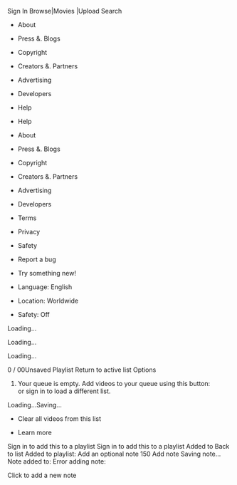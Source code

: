 Sign In Browse|Movies |Upload Search

*   About
*   Press &. Blogs
*   Copyright
*   Creators &. Partners
*   Advertising
*   Developers
*   Help

*   Help
*   About
*   Press &. Blogs
*   Copyright
*   Creators &. Partners
*   Advertising
*   Developers

*   Terms
*   Privacy
*   Safety
*   Report a bug
*   Try something new!

*   Language: English
*   Location: Worldwide
*   Safety: Off

Loading...

Loading...

Loading...

0 / 00Unsaved Playlist Return to active list Options

1.  Your queue is empty. Add videos to your queue using this button:  
    or sign in to load a different list.

Loading...Saving...

*   Clear all videos from this list

*   Learn more

Sign in to add this to a playlist Sign in to add this to a playlist Added to Back to list Added to playlist: Add an optional note 150 Add note Saving note... Note added to: Error adding note:

Click to add a new note